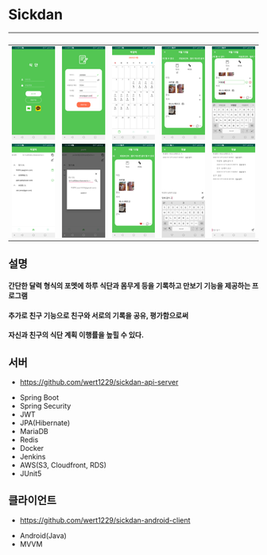 # Sickdan
| &nbsp;  | &nbsp; |  &nbsp; | &nbsp; |  &nbsp;  |
| ------------- | ------------- | ------------- | ------------- | ------------- |
| ![1](./1.png)  | ![2](./2.png)  | ![3](./3.png) | ![4](./4.png)  | ![5](./5.png) |
| ![7](./7.png)  | ![8](./8.png)  | ![9](./9.png) | ![10](./10.png)  | ![11](./11.png) |

## 설명
#### 간단한 달력 형식의 포멧에 하루 식단과 몸무게 등을 기록하고 만보기 기능을 제공하는 프로그램
#### 추가로 친구 기능으로 친구와 서로의 기록을 공유, 평가함으로써 
#### 자신과 친구의 식단 계획 이행률을 높힐 수 있다.

## 서버
- https://github.com/wert1229/sickdan-api-server
* Spring Boot
* Spring Security
* JWT
* JPA(Hibernate)
* MariaDB
* Redis
* Docker
* Jenkins
* AWS(S3, Cloudfront, RDS)
* JUnit5

## 클라이언트
- https://github.com/wert1229/sickdan-android-client
* Android(Java)
* MVVM

